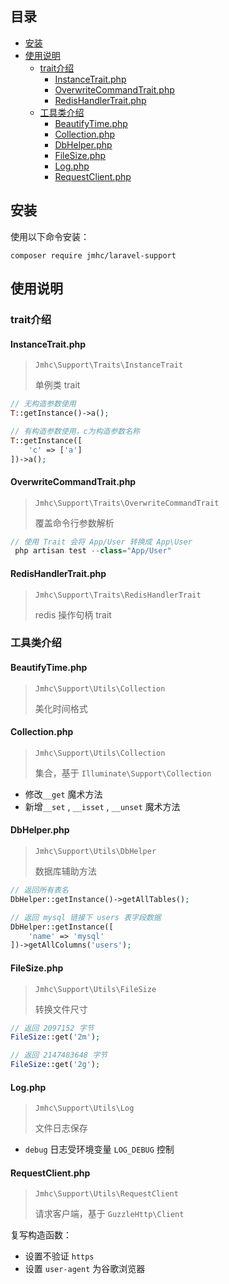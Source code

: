 ## 目录

- [安装](#%E5%AE%89%E8%A3%85)
- [使用说明](#%E4%BD%BF%E7%94%A8%E8%AF%B4%E6%98%8E)
	- [trait介绍](#trait%E4%BB%8B%E7%BB%8D)
	    - [InstanceTrait.php](#instancetraitphp)
	    - [OverwriteCommandTrait.php](#overwritecommandtraitphp)
	    - [RedisHandlerTrait.php](#redishandlertraitphp)
	- [工具类介绍](#%E5%B7%A5%E5%85%B7%E7%B1%BB%E4%BB%8B%E7%BB%8D)
	    - [BeautifyTime.php](#beautifytimephp)
	    - [Collection.php](#collectionphp)
	    - [DbHelper.php](#dbhelperphp)
	    - [FileSize.php](#filesizephp)
	    - [Log.php](#logphp)
	    - [RequestClient.php](#requestclientphp)

## 安装

使用以下命令安装：
```
composer require jmhc/laravel-support
```

## 使用说明

### trait介绍

#### InstanceTrait.php

> `Jmhc\Support\Traits\InstanceTrait`
>
> 单例类 trait

```php
// 无构造参数使用
T::getInstance()->a();

// 有构造参数使用，c为构造参数名称
T::getInstance([
    'c' => ['a']
])->a();
```

#### OverwriteCommandTrait.php

> `Jmhc\Support\Traits\OverwriteCommandTrait`
>
> 覆盖命令行参数解析

```php
// 使用 Trait 会将 App/User 转换成 App\User
 php artisan test --class="App/User"
 ```

#### RedisHandlerTrait.php

> `Jmhc\Support\Traits\RedisHandlerTrait`
>
> redis 操作句柄 trait

### 工具类介绍

#### BeautifyTime.php

> `Jmhc\Support\Utils\Collection`
>
> 美化时间格式

#### Collection.php

> `Jmhc\Support\Utils\Collection`
>
> 集合，基于 `Illuminate\Support\Collection`

- 修改`__get` 魔术方法
- 新增`__set` , `__isset` , `__unset` 魔术方法

#### DbHelper.php

> `Jmhc\Support\Utils\DbHelper`
>
> 数据库辅助方法

```php
// 返回所有表名
DbHelper::getInstance()->getAllTables();

// 返回 mysql 链接下 users 表字段数据
DbHelper::getInstance([
    'name' => 'mysql'
])->getAllColumns('users');
```

#### FileSize.php

> `Jmhc\Support\Utils\FileSize`
>
> 转换文件尺寸

```php
// 返回 2097152 字节
FileSize::get('2m');

// 返回 2147483648 字节
FileSize::get('2g');
```

#### Log.php

> `Jmhc\Support\Utils\Log`
>
> 文件日志保存

- `debug` 日志受环境变量 `LOG_DEBUG` 控制

#### RequestClient.php

> `Jmhc\Support\Utils\RequestClient`
>
> 请求客户端，基于 `GuzzleHttp\Client`

复写构造函数：

- 设置不验证 `https`
- 设置 `user-agent` 为谷歌浏览器

